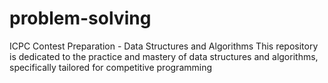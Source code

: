# problem-solving
ICPC Contest Preparation - Data Structures and Algorithms  This repository is dedicated to the practice and mastery of data structures and algorithms, specifically tailored for competitive programming

